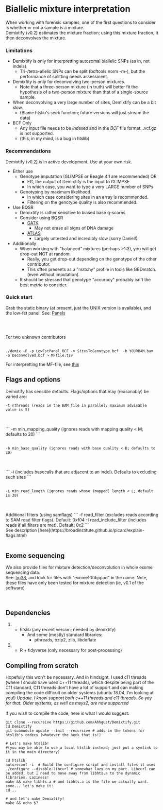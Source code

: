 # Biallelic mixture interpretation
When working with forensic samples, one of the first questions to consider is whether or not a sample is a mixture. <br>
Demixtify (v0.2) estimates the mixture fraction; using this mixture fraction, it then deconvolves the mixture.

### Limitations
- Demixtify is only for interpretting autosomal biallelic SNPs (as in, not indels).
  * Tri-/tetra-allelic SNPs can be split (bcftools norm -m-), but the performance of splitting needs assessment.
- Demixfity is only for deconvolving two-person mixtures.
  * Note that a three-person mixture (in truth) will better fit the hypothesis of a two-person mixture than that of a single-source sample.
- When deconvolving a very large number of sites, Demixtify can be a bit slow.
  * (Blame htslib's seek function; future versions will just stream the data)
- BCF Only
  * Any input file needs to be *indexed* and in the *BCF* file format. .vcf.gz is not supported.
  * (this, in my mind, is a bug in htslib)

### Recommendations

Demixtify (v0.2) is in active development. Use at your own risk.

- Either use
  * Genotype imputation (GLIMPSE or Beagle 4.1 are recommended) OR
    * EG, the output of Demixtify is the input to GLIMPSE
    * In which case, you want to type a very LARGE number of SNPs
  * Genotyping by maximum likelihood.
    * In which case considering sites in an array is recommended.
    * Filtering on the genotype quality is also recommended.
- Use BQSR
  * Demixtify is rather sensitive to biased base q-scores.
  * Consider using BQSR
    * [GATK](https://gatk.broadinstitute.org/hc/en-us/articles/360035890531-Base-Quality-Score-Recalibration-BQSR)
      * May not erase all signs of DNA damage
    * [ATLAS](https://bitbucket.org/wegmannlab/atlas/src/master/)
      * Largely untested and incredibly slow (sorry Daniel!)
- Additionally
  * When working with "balanced" mixtures (perhaps >1:3), you will get drop-out NOT at random.
    * Really, you get drop-out depending on the genotype of the other contributor.
    * This often presents as a "matchy" profile in tools like GEDmatch. (even without imputation).
  * It should be stressed that genotype "accuracy" probably isn't the best metric to consider.

### Quick start

Grab the static binary (at present, just the UNIX version is available),
and the low-fst panel. See: [Panels](Panels/)

<br>
<br>

For two unknown contributors
<br>
<br>

```
./demix -B -p LowFstPanel.BCF -v SitesToGenotype.bcf  -b YOURBAM.bam  -o Deconvolved.bcf > MFfile.tsv
```

For interpretting the MF-file, see [this](MFfile.md)


## Flags and options

Demixtify has sensible defaults. Flags/options that may (reasonably) be varied are:
```
-t nthreads (reads in the BAM file in parallel; maximum advisable value is 5)
```
<br>
<br>
```
-m min_mapping_quality (ignores reads with mapping quality < M; defaults to 20)
```
<br>
<br>

```
-b min_base_quality (ignores reads with base quality < B; defaults to 20)
```
<br>
<br>
```
-i (includes basecalls that are adjacent to an indel). Defaults to excluding such sites
```
<br>
<br>

```
-L min_read_length (ignores reads whose (mapped) length < L; default is 30)
```
<br>
<br>
Additional filters (using samflags)
```
-f read_filter (excludes reads according to SAM read filter flags). Default: 0xf04
-I read_include_filter (includes reads if all filters are met). Default: 0x2
```
<br>
See description [here](https://broadinstitute.github.io/picard/explain-flags.html) 
<br>
<br>


## Exome sequencing

We also provide files for mixture detection/deconvolution in whole exome sequencing data.<br>
See: [hg38](SupplementaryMaterial/hg38), and look for files with  "exome100bppad"  in the name.
Note, these files have only been tested for mixture detection (ie, v0.1 of the software)

<br>

## Dependencies
1. * htslib (any recent version; needed by demixtify)
     * And some (mostly) standard libraries:
       * pthreads, bzip2, zlib, libdeflate
2. * R + tidyverse (only necessary for post-processing)

## Compiling from scratch
Hopefully this won't be necessary.
And in hindsight, I used c11 threads (where I should have used c++11 threads),
which despite being part of the C11 standard, C11 threads don't have a lot of support and 
can making compiling the code difficult on older systems (ubuntu 18.04, I'm looking at you!)
*Update. I know support both c++11 threads and c11 threads. So yay for that. Older systems, as well as msys2, are now supported*
<br>
<br>
If you wish to compile the code, here is what I would suggest:
```
git clone --recursive https://github.com/Ahhgust/Demixtify.git
cd Demixtify
git submodule update --init --recursive # adds in the tokens for htslib's codecs (whatever the heck that is!)

# Let's make htslib!
#(you may be able to use a local htslib instead; just put a symlink to it in the main directory)

cd htslib 
autoreconf -i  # Build the configure script and install files it uses
./configure --disable-libcurl # somewhat lazy on my part. Libcurl can be added, but I need to move away from libhts.a to the dynamic libraries. Laziness!
make && make libhts.a # and libhts.a is the file we actually want. sooo... let's make it!
cd ..

# and let's make Demixtify!
make && echo $?

```

